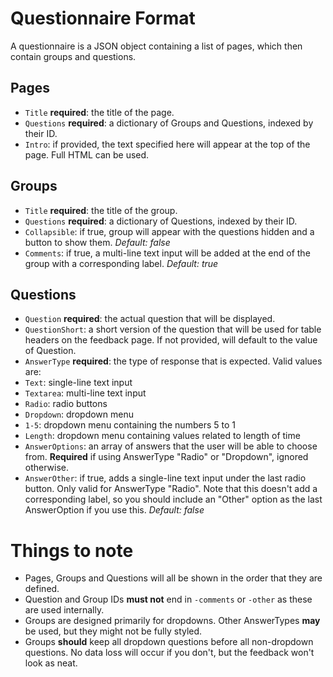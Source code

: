 # Questionnaire Format

A questionnaire is a JSON object containing a list of pages, which then contain groups and questions.


## Pages

* `Title` **required**: the title of the page.
* `Questions` **required**: a dictionary of Groups and Questions, indexed by their ID.
* `Intro`: if provided, the text specified here will appear at the top of the page. Full HTML can be used.


## Groups

* `Title` **required**: the title of the group.
* `Questions` **required**: a dictionary of Questions, indexed by their ID.
* `Collapsible`: if true, group will appear with the questions hidden and a button to show them. *Default: false*
* `Comments`: if true, a multi-line text input will be added at the end of the group with a corresponding label. *Default: true*


## Questions

* `Question` **required**: the actual question that will be displayed.
* `QuestionShort`: a short version of the question that will be used for table headers on the feedback page. If not provided, will default to the value of Question.
* `AnswerType` **required**: the type of response that is expected. Valid values are:
 * `Text`: single-line text input
 * `Textarea`: multi-line text input
 * `Radio`: radio buttons
 * `Dropdown`: dropdown menu
 * `1-5`: dropdown menu containing the numbers 5 to 1
 * `Length`: dropdown menu containing values related to length of time
* `AnswerOptions`: an array of answers that the user will be able to choose from. **Required** if using AnswerType "Radio" or "Dropdown", ignored otherwise.
* `AnswerOther`: if true, adds a single-line text input under the last radio button. Only valid for AnswerType "Radio". Note that this doesn't add a corresponding label, so you should include an "Other" option as the last AnswerOption if you use this. *Default: false*


# Things to note

* Pages, Groups and Questions will all be shown in the order that they are defined.
* Question and Group IDs **must not** end in `-comments` or `-other` as these are used internally.
* Groups are designed primarily for dropdowns. Other AnswerTypes **may** be used, but they might not be fully styled.
* Groups **should** keep all dropdown questions before all non-dropdown questions. No data loss will occur if you don't, but the feedback won't look as neat.
